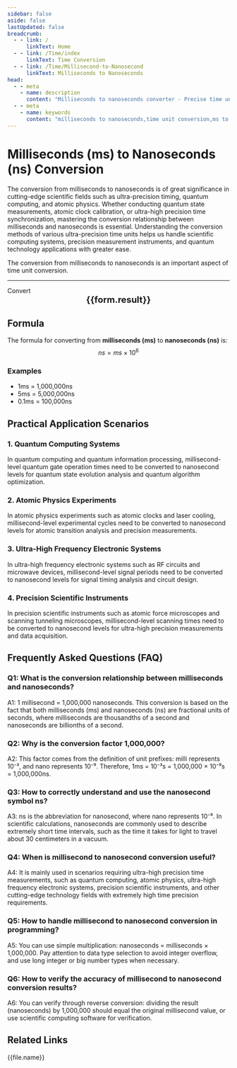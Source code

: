 ```yaml
---
sidebar: false
aside: false
lastUpdated: false
breadcrumb:
  - - link: /
      linkText: Home
  - - link: /Time/index
      linkText: Time Conversion
  - - link: /Time/Millisecond-to-Nanosecond
      linkText: Milliseconds to Nanoseconds
head:
  - - meta
    - name: description
      content: "Milliseconds to nanoseconds converter - Precise time unit conversion tool supporting fast conversion from milliseconds to nanoseconds. Suitable for ultra-precision timing, quantum computing, atomic physics scenarios, providing conversion relationships and practical application guidance for time units like milliseconds (ms), microseconds (μs), nanoseconds (ns)."
  - - meta
    - name: keywords
      content: "milliseconds to nanoseconds,time unit conversion,ms to ns,millisecond converter,nanosecond conversion,time conversion,ultra-precision timing,quantum computing,atomic physics,millisecond symbol,time units,milliseconds,nanoseconds,time measurement,ultra-high precision timing"
---
```

# Milliseconds (ms) to Nanoseconds (ns) Conversion

The conversion from milliseconds to nanoseconds is of great significance in cutting-edge scientific fields such as ultra-precision timing, quantum computing, and atomic physics. Whether conducting quantum state measurements, atomic clock calibration, or ultra-high precision time synchronization, mastering the conversion relationship between milliseconds and nanoseconds is essential. Understanding the conversion methods of various ultra-precision time units helps us handle scientific computing systems, precision measurement instruments, and quantum technology applications with greater ease.

The conversion from milliseconds to nanoseconds is an important aspect of time unit conversion.

---
<script setup>
import { onMounted, reactive, inject, ref } from 'vue'
import { NButton,NForm ,NFormItem,NInput,NInputNumber,NSelect,NCard,useMessage,NGrid ,NGi  } from 'naive-ui'
import { defineClientComponent } from 'vitepress'
import { Time } from '../files';

const convert = inject('convert')

const form = reactive({
  number: null,
  result: '',
  title: 'Milliseconds to Nanoseconds Converter',
  seoKey: [
    'milliseconds to nanoseconds', 'time unit conversion', 'ms to ns', 'millisecond converter',
    'nanosecond conversion', 'time conversion', 'ultra-precision timing', 'quantum computing', 'atomic physics', 'millisecond symbol',
    'time units', 'milliseconds', 'nanoseconds', 'time measurement', 'ultra-high precision timing', 'time calculation',
    'unit conversion', 'time tools', 'conversion formula', 'time conversion table', 'millisecond definition', 'nanosecond definition',
    'time precision', 'timing precision', 'time standard', 'international system of units', 'SI units', 'time reference',
    'time scale', 'time interval', 'duration', 'time span', 'time range', 'time period',
    'time frequency', 'time beat', 'time rhythm', 'time control', 'time synchronization', 'time calibration',
    'time error'
  ]
})

const convertHandler = () => {
  if (form.number !== null && !isNaN(form.number)) {
    const convertedValue = parseFloat(form.number) * 1000000
    form.result = `${form.number}ms = ${convertedValue.toFixed(0)}ns`
  } else {
    form.result = 'Please enter a valid number.'
  }
}
</script>

<n-form size="large" :model="form">
  <n-form-item label="Milliseconds (ms)">
    <n-input-number v-model:value="form.number" placeholder="Enter milliseconds" style="width: 100%" />
  </n-form-item>
  <n-form-item>
    <n-button type="info" @click="convertHandler" block>Convert</n-button>
  </n-form-item>
</n-form>

<n-card :title="form.title" size="small" embedded :bordered="false" hoverable>
  <div style="text-align:center;font-size:20px;">
    <strong>{{form.result}}</strong>
  </div>
  <template #footer>
    <div style="font-size:12px;color:#666;text-align:center;">
      <span v-for="(keyword, index) in form.seoKey" :key="index">
        {{ keyword }}<span v-if="index < form.seoKey.length - 1"> | </span>
      </span>
    </div>
  </template>
</n-card>

## Formula

The formula for converting from **milliseconds (ms)** to **nanoseconds (ns)** is:
$$ ns = ms \times 10^{6} $$

### Examples
- 1ms = 1,000,000ns
- 5ms = 5,000,000ns
- 0.1ms = 100,000ns

## Practical Application Scenarios

### 1. Quantum Computing Systems
In quantum computing and quantum information processing, millisecond-level quantum gate operation times need to be converted to nanosecond levels for quantum state evolution analysis and quantum algorithm optimization.

### 2. Atomic Physics Experiments
In atomic physics experiments such as atomic clocks and laser cooling, millisecond-level experimental cycles need to be converted to nanosecond levels for atomic transition analysis and precision measurements.

### 3. Ultra-High Frequency Electronic Systems
In ultra-high frequency electronic systems such as RF circuits and microwave devices, millisecond-level signal periods need to be converted to nanosecond levels for signal timing analysis and circuit design.

### 4. Precision Scientific Instruments
In precision scientific instruments such as atomic force microscopes and scanning tunneling microscopes, millisecond-level scanning times need to be converted to nanosecond levels for ultra-high precision measurements and data acquisition.

## Frequently Asked Questions (FAQ)

### Q1: What is the conversion relationship between milliseconds and nanoseconds?
A1: 1 millisecond = 1,000,000 nanoseconds. This conversion is based on the fact that both milliseconds (ms) and nanoseconds (ns) are fractional units of seconds, where milliseconds are thousandths of a second and nanoseconds are billionths of a second.

### Q2: Why is the conversion factor 1,000,000?
A2: This factor comes from the definition of unit prefixes: milli represents 10⁻³, and nano represents 10⁻⁹. Therefore, 1ms = 10⁻³s = 1,000,000 × 10⁻⁹s = 1,000,000ns.

### Q3: How to correctly understand and use the nanosecond symbol ns?
A3: ns is the abbreviation for nanosecond, where nano represents 10⁻⁹. In scientific calculations, nanoseconds are commonly used to describe extremely short time intervals, such as the time it takes for light to travel about 30 centimeters in a vacuum.

### Q4: When is millisecond to nanosecond conversion useful?
A4: It is mainly used in scenarios requiring ultra-high precision time measurements, such as quantum computing, atomic physics, ultra-high frequency electronic systems, precision scientific instruments, and other cutting-edge technology fields with extremely high time precision requirements.

### Q5: How to handle millisecond to nanosecond conversion in programming?
A5: You can use simple multiplication: nanoseconds = milliseconds × 1,000,000. Pay attention to data type selection to avoid integer overflow, and use long integer or big number types when necessary.

### Q6: How to verify the accuracy of millisecond to nanosecond conversion results?
A6: You can verify through reverse conversion: dividing the result (nanoseconds) by 1,000,000 should equal the original millisecond value, or use scientific computing software for verification.
## Related Links
<n-grid x-gap="12" :cols="2">
  <n-gi v-for="(file, index) in Time" :key="index">
    <n-button
      text
      tag="a"
      :href="file.path"
      type="info"
    >
      {{file.name}}
    </n-button>
  </n-gi>
</n-grid>